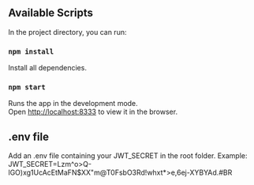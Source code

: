 ## Available Scripts

In the project directory, you can run:

### `npm install`

Install all dependencies.

### `npm start`

Runs the app in the development mode.<br />
Open [http://localhost:8333](http://localhost:8333) to view it in the browser.

## .env file

Add an .env file containing your JWT_SECRET in the root folder.
Example: JWT_SECRET=Lzm^o>Q-lGO)xg1UcAcEtMaFN$XX"m@T0FsbO3Rd!whxt*>e,6ej-XYBYAd.#BR
